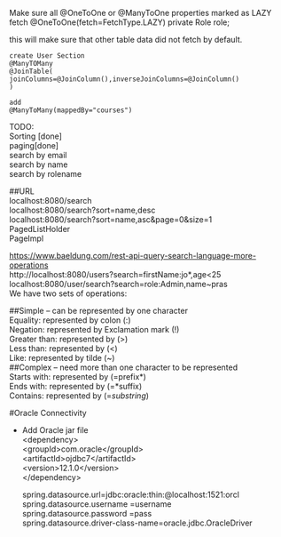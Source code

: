 Make sure all @OneToOne or @ManyToOne properties marked as LAZY fetch
@OneToOne(fetch=FetchType.LAZY)
	private Role role;
	
this will make sure that other table data did not fetch by default.

	create User Section
	@ManyTOMany
	@JoinTable(
	joinColumns=@JoinColumn(),inverseJoinColumns=@JoinColumn()
	)
	
	add
	@ManyToMany(mappedBy="courses")

TODO:  
Sorting [done]  
paging[done]  
search by email  
search by name  
search by rolename  

##URL  
localhost:8080/search  
localhost:8080/search?sort=name,desc  
localhost:8080/search?sort=name,asc&page=0&size=1  
PagedListHolder  
PageImpl  

https://www.baeldung.com/rest-api-query-search-language-more-operations  
http://localhost:8080/users?search=firstName:jo*,age<25  
localhost:8080/user/search?search=role:Admin,name~pras  
We have two sets of operations:  

##Simple – can be represented by one character  
Equality: represented by colon (:)  
Negation: represented by Exclamation mark (!)  
Greater than: represented by (>)  
Less than: represented by (<)  
Like: represented by tilde (~)  
##Complex – need more than one character to be represented  
Starts with: represented by (=prefix*)  
Ends with: represented by (=*suffix)  
Contains: represented by (=*substring*)    

#Oracle Connectivity  
* Add Oracle jar file   
	&lt;dependency&gt;   
        &lt;groupId&gt;com.oracle&lt;/groupId&gt;  
        &lt;artifactId&gt;ojdbc7&lt;/artifactId&gt;  
        &lt;version&gt;12.1.0&lt;/version&gt;  
    &lt;/dependency&gt;    
    
	spring.datasource.url=jdbc:oracle:thin:@localhost:1521:orcl  
	spring.datasource.username =username  
	spring.datasource.password =pass  
	spring.datasource.driver-class-name=oracle.jdbc.OracleDriver  
